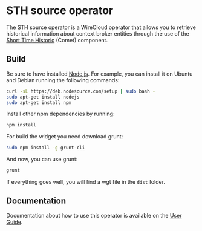 # STH source operator

The STH source operator is a WireCloud operator that allows you to retrieve
historical information about context broker entities through the use of the
[Short Time Historic](https://github.com/telefonicaid/fiware-sth-comet)
(Comet) component.

## Build

Be sure to have installed [Node.js](http://node.js). For example, you can install it on Ubuntu and Debian running the following commands:

```bash
curl -sL https://deb.nodesource.com/setup | sudo bash -
sudo apt-get install nodejs
sudo apt-get install npm
```

Install other npm dependencies by running:

```bash
npm install
```

For build the widget you need download grunt:

```bash
sudo npm install -g grunt-cli
```

And now, you can use grunt:

```bash
grunt
```

If everything goes well, you will find a wgt file in the `dist` folder.

## Documentation

Documentation about how to use this operator is available on the
[User Guide](src/doc/userguide.md). 